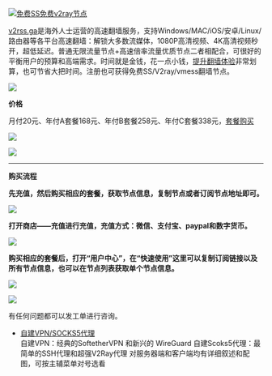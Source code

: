[![免费SS免费v2ray节点](https://raw.githubusercontent.com/bannedbook/fanqiang/master/v2ss/images/v2free.jpg)](https://v2rss.ga/auth/register?code=ZsWD)

[v2rss.ga](https://v2rss.ga/auth/register?code=ZsWD)是海外人士运营的高速翻墙服务，支持Windows/MAC/iOS/安卓/Linux/路由器等各平台高速翻墙：解锁大多数流媒体，1080P高清视频、4K高清视频秒开，超低延迟。普通无限流量节点+高速倍率流量优质节点二者相配合，可很好的平衡用户的预算和高端需求。时间就是金钱，花一点小钱，[提升翻墙体验](https://v2rss.ga/auth/register?code=ZsWD)非常划算，也可节省大把时间。注册也可获得免费SS/V2ray/vmess翻墙节点。

![](https://cdn.jsdelivr.net/gh/Alvin9999/pac2/v2fee/v2ray-001.PNG)

**价格**

月付20元、年付A套餐168元、年付B套餐258元、年付C套餐338元，[套餐购买](https://v2rss.ga/auth/register?code=ZsWD)

![](https://cdn.jsdelivr.net/gh/Alvin9999/pac2/v2fee/1.PNG)

![](https://cdn.jsdelivr.net/gh/Alvin9999/pac2/v2fee/2.PNG)


***

**购买流程**

**先充值，然后购买相应的套餐，获取节点信息，复制节点或者订阅节点地址即可。**

![](https://cdn.jsdelivr.net/gh/Alvin9999/pac2/v2fee/3.jpg)

**打开商店——充值进行充值，充值方式：微信、支付宝、paypal和数字货币。**

![](https://cdn.jsdelivr.net/gh/Alvin9999/pac2/v2fee/v2ray-003.PNG)

**购买相应的套餐后，打开“用户中心”，在“快速使用”这里可以复制订阅链接以及所有节点信息，也可以在节点列表获取单个节点信息。**

![](https://cdn.jsdelivr.net/gh/Alvin9999/pac2/v2fee/6.jpg)

![](https://cdn.jsdelivr.net/gh/Alvin9999/pac2/v2fee/8.jpg)

有任何问题都可以发工单进行咨询。

<ul>
<li><a href="https://vpn6.cc">自建VPN/SOCKS5代理</a></li>
自建VPN：经典的SoftetherVPN 和新兴的 WireGuard
自建Scoks5代理：最简单的SSH代理和超强V2Ray代理
对服务器端和客户端均有详细叙述和配图，可按主辅菜单对号选看
</ul>
